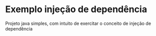 # Exemplo injeção de dependência

Projeto java simples, com intuito de exercitar o conceito de injeção de dependência